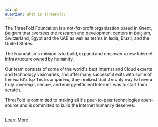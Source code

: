 ```yaml
---
id: q1
question: What is ThreeFold?
---
```


The ThreeFold Foundation is a not-for-profit organization based in Ghent, Belgium that oversees the research and development centers in Belgium, Switzerland, Egypt and the UAE as well as teams in India, Brazil, and the United States. 
<br/>
<br/>
The Foundation's mission is to build, expand and empower a new Internet infrastructure owned by humanity. 
<br/>
<br/>
Our team consists of some of the world's best Internet and Cloud experts and technology visionaries, and after many successful exits with some of the world's top Tech companies, they realized that the only way to have a truly sovereign, secure, and energy-efficient Internet, was to start from scratch. 
<br/>
<br/>
ThreeFold is committed to making all it's peer-to-peer technologies open-source and is committed to build the Internet humanity deserves. 
<br/>
<br/>

[Learn More](https://library.threefold.me/info/threefold#/threefold__why_grid_link)